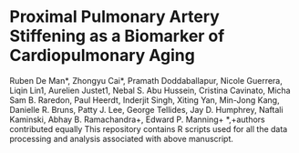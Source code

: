 # Proximal Pulmonary Artery Stiffening as a Biomarker of Cardiopulmonary Aging
Ruben De Man*, Zhongyu Cai*, Pramath Doddaballapur, Nicole Guerrera, Liqin Lin1, Aurelien Justet1, Nebal S. Abu Hussein, Cristina Cavinato, Micha Sam B. Raredon, Paul Heerdt, Inderjit Singh, Xiting Yan, Min-Jong Kang, Danielle R. Bruns, Patty J. Lee, George Tellides, Jay D. Humphrey, Naftali Kaminski, Abhay B. Ramachandra+, Edward P. Manning+
*,+authors contributed equally
This repository contains R scripts used for all the data processing and analysis associated with above manuscript.
